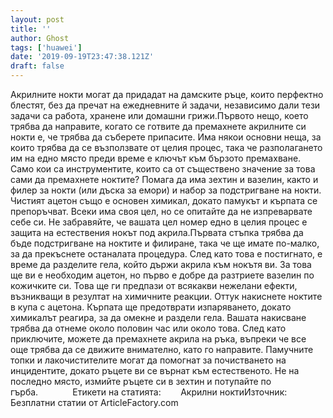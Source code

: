 ```yaml
---
layout: post
title: ''
author: Ghost
tags: ['huawei']
date: '2019-09-19T23:47:38.121Z'
draft: false
---
```


Акрилните нокти могат да придадат на дамските ръце, които перфектно блестят, без да пречат на ежедневните й задачи, независимо дали тези задачи са работа, хранене или домашни грижи.Първото нещо, което трябва да направите, когато се готвите да премахнете акрилните си нокти е, че трябва да съберете припасите. Има някои основни неща, за които трябва да се възползвате от целия процес, така че разполагането им на едно място преди време е ключът към бързото премахване. Само кои са инструментите, които са от съществено значение за това сами да премахнете ноктите? Помага да има зехтин и вазелин, както и филер за нокти (или дъска за емори) и набор за подстригване на нокти. Чистият ацетон също е основен химикал, докато памукът и кърпата се препоръчват. Всеки има своя цел, но се опитайте да не изпреварвате себе си. Не забравяйте, че вашата цел номер едно в целия процес е защита на естествения нокът под акрила.Първата стъпка трябва да бъде подстригване на ноктите и филиране, така че ще имате по-малко, за да прекъснете останалата процедура. След като това е постигнато, е време да разделите гела, който държи акрила към нокътя ви. За това ще ви е необходим ацетон, но първо е добре да разтриете вазелин по кожичките си. Това ще ги предпази от всякакви нежелани ефекти, възникващи в резултат на химичните реакции. Оттук накиснете ноктите в купа с ацетона. Кърпата ще предотврати изпаряването, докато химикалът реагира, за да омекне и раздели гела. Вашата накисване трябва да отнеме около половин час или около това. След като приключите, можете да премахнете акрила на ръка, въпреки че все още трябва да се движите внимателно, като го направите. Памучните топки и лакочистителите могат да помогнат за почистването на инцидентите, докато ръцете ви се върнат към естественото. Не на последно място, измийте ръцете си в зехтин и потупайте по гърба.              Етикети на статията:        Акрилни ноктиИзточник: Безплатни статии от ArticleFactory.com

